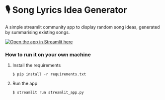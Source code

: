 # 🎙️ Song Lyrics Idea Generator

A simple streamlit community app to display random song ideas, generated by summarising existing songs.

[![Open the app in Streamlit here](https://static.streamlit.io/badges/streamlit_badge_black_white.svg)](https://song-lyrics-ideas.streamlit.app/)

### How to run it on your own machine

1. Install the requirements

   ```
   $ pip install -r requirements.txt
   ```

2. Run the app

   ```
   $ streamlit run streamlit_app.py
   ```
